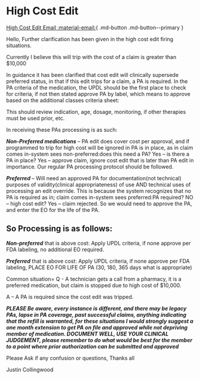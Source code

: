# High Cost Edit

[High Cost Edit Email :material-email:](https://mygainwell-my.sharepoint.com/:u:/r/personal/christopher_nguyen_gainwelltechnologies_com/Documents/Evergreen/Emails/High%20Cost%20Edits.msg?csf=1&web=1&e=feOOZH){ .md-button .md-button--primary }

Hello, 
Further clarification has been given in the high cost edit firing situations.

Currently I believe this will trip with the cost of a claim is greater than $10,000

In guidance it has been clarified that cost edit will clinically supersede preferred status, in that if this edit trips for a claim, a PA is required.
In the PA criteria of the medication, the UPDL should be the first place to check for criteria, if not then stated approve PA by label, which means to approve based on the additional classes criteria sheet:

This should review indication, age, dosage, monitoring, if other therapies must be used prior, etc.
 
In receiving these PAs processing is as such:

***Non-Preferred medications*** – PA edit does cover cost per approval, and if programmed to trip for high cost will be ignored in PA is in place, as in claim comes in-system sees non-preferred:does this need a PA? Yes – is there a PA in place? Yes – approve claim, ignore cost edit that is later than PA edit in importance. Our regular PA processing protocol should be followed.
 
***Preferred*** – Will need an approved PA for documentation(not technical) purposes of validity(clinical appropriateness) of use AND technical uses of processing an edit override. This is because the system recognizes that no PA is required as in; claim comes in-system sees preferred:PA required? NO – high cost edit? Yes – claim rejected.
So we would need to approve the PA, and enter the EO for the life of the PA.
 
## So Processing is as follows:

***Non-preferred*** that is above cost: Apply UPDL criteria, if none approve per FDA labeling, no additional EO required.

***Preferred*** that is above cost: Apply UPDL criteria, if none approve per FDA labeling, PLACE EO FOR LIFE OF PA (30, 180, 365 days what is appropriate)
 
Common situation=
Q - A technician gets a call from a pharmacy, it is a preferred medication, but claim is stopped due to high cost of $10,000.

A – A PA is required since the cost edit was tripped.

*****PLEASE Be aware, every instance is different, and there may be legacy PAs, lapse in PA coverage, past successful claims, anything indicating that the refill is warranted, for these situations I would strongly suggest a one month extension to get PA on file and approved while not depriving member of medication. DOCUMENT WELL, USE YOUR CLINICAL JUDGEMENT, please remember to do what would be best for the member to a point where prior authorization can be submitted and approved*****
 
Please Ask if any confusion or questions,
Thanks all 
 
 
Justin Collingwood
